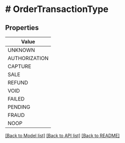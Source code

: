 # # OrderTransactionType


## Properties 



| Value |
------------ | 
UNKNOWN|&quot;UNKNOWN&quot;
AUTHORIZATION|&quot;AUTHORIZATION&quot;
CAPTURE|&quot;CAPTURE&quot;
SALE|&quot;SALE&quot;
REFUND|&quot;REFUND&quot;
VOID|&quot;VOID&quot;
FAILED|&quot;FAILED&quot;
PENDING|&quot;PENDING&quot;
FRAUD|&quot;FRAUD&quot;
NOOP|&quot;NOOP&quot;

[[Back to Model list]](../../README.md#models) [[Back to API list]](../../README.md#endpoints) [[Back to README]](../../README.md)

